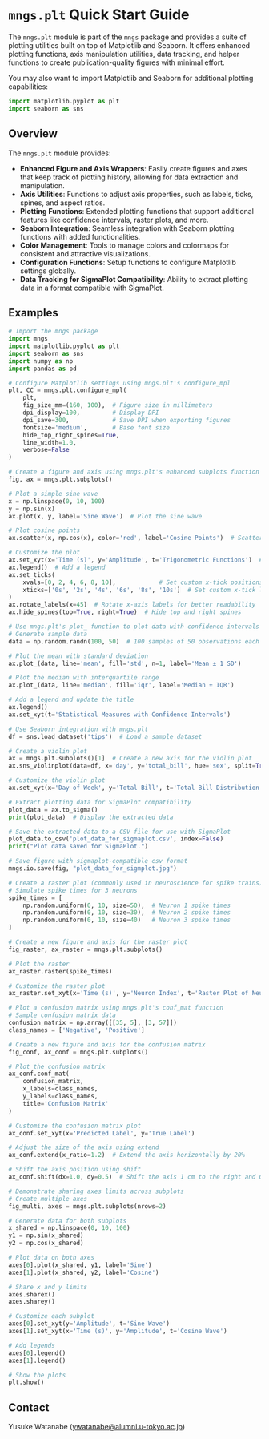 <!-- ---
!-- Timestamp: 2025-01-15 10:42:04
!-- Author: ywatanabe
!-- File: ./src/mngs/plt/README.md
!-- --- -->


# `mngs.plt` Quick Start Guide

The `mngs.plt` module is part of the `mngs` package and provides a suite of plotting utilities built on top of Matplotlib and Seaborn. It offers enhanced plotting functions, axis manipulation utilities, data tracking, and helper functions to create publication-quality figures with minimal effort.

You may also want to import Matplotlib and Seaborn for additional plotting capabilities:

```python
import matplotlib.pyplot as plt
import seaborn as sns
```

## Overview

The `mngs.plt` module provides:

- **Enhanced Figure and Axis Wrappers**: Easily create figures and axes that keep track of plotting history, allowing for data extraction and manipulation.
- **Axis Utilities**: Functions to adjust axis properties, such as labels, ticks, spines, and aspect ratios.
- **Plotting Functions**: Extended plotting functions that support additional features like confidence intervals, raster plots, and more.
- **Seaborn Integration**: Seamless integration with Seaborn plotting functions with added functionalities.
- **Color Management**: Tools to manage colors and colormaps for consistent and attractive visualizations.
- **Configuration Functions**: Setup functions to configure Matplotlib settings globally.
- **Data Tracking for SigmaPlot Compatibility**: Ability to extract plotting data in a format compatible with SigmaPlot.

## Examples
```python
# Import the mngs package
import mngs
import matplotlib.pyplot as plt
import seaborn as sns
import numpy as np
import pandas as pd

# Configure Matplotlib settings using mngs.plt's configure_mpl
plt, CC = mngs.plt.configure_mpl(
    plt,
    fig_size_mm=(160, 100),  # Figure size in millimeters
    dpi_display=100,         # Display DPI
    dpi_save=300,            # Save DPI when exporting figures
    fontsize='medium',       # Base font size
    hide_top_right_spines=True,
    line_width=1.0,
    verbose=False
)

# Create a figure and axis using mngs.plt's enhanced subplots function
fig, ax = mngs.plt.subplots()

# Plot a simple sine wave
x = np.linspace(0, 10, 100)
y = np.sin(x)
ax.plot(x, y, label='Sine Wave')  # Plot the sine wave

# Plot cosine points
ax.scatter(x, np.cos(x), color='red', label='Cosine Points')  # Scatter plot of cosine values

# Customize the plot
ax.set_xyt(x='Time (s)', y='Amplitude', t='Trigonometric Functions')  # Set labels and title
ax.legend()  # Add a legend
ax.set_ticks(
    xvals=[0, 2, 4, 6, 8, 10],            # Set custom x-tick positions
    xticks=['0s', '2s', '4s', '6s', '8s', '10s']  # Set custom x-tick labels
)
ax.rotate_labels(x=45)  # Rotate x-axis labels for better readability
ax.hide_spines(top=True, right=True)  # Hide top and right spines

# Use mngs.plt's plot_ function to plot data with confidence intervals
# Generate sample data
data = np.random.randn(100, 50)  # 100 samples of 50 observations each

# Plot the mean with standard deviation
ax.plot_(data, line='mean', fill='std', n=1, label='Mean ± 1 SD')

# Plot the median with interquartile range
ax.plot_(data, line='median', fill='iqr', label='Median ± IQR')

# Add a legend and update the title
ax.legend()
ax.set_xyt(t='Statistical Measures with Confidence Intervals')

# Use Seaborn integration with mngs.plt
df = sns.load_dataset('tips')  # Load a sample dataset

# Create a violin plot
ax = mngs.plt.subplots()[1]  # Create a new axis for the violin plot
ax.sns_violinplot(data=df, x='day', y='total_bill', hue='sex', split=True)

# Customize the violin plot
ax.set_xyt(x='Day of Week', y='Total Bill', t='Total Bill Distribution by Day and Gender')

# Extract plotting data for SigmaPlot compatibility
plot_data = ax.to_sigma()
print(plot_data)  # Display the extracted data

# Save the extracted data to a CSV file for use with SigmaPlot
plot_data.to_csv('plot_data_for_sigmaplot.csv', index=False)
print("Plot data saved for SigmaPlot.")

# Save figure with sigmaplot-compatible csv format
mngs.io.save(fig, "plot_data_for_sigmplot.jpg")

# Create a raster plot (commonly used in neuroscience for spike trains)
# Simulate spike times for 3 neurons
spike_times = [
    np.random.uniform(0, 10, size=50),  # Neuron 1 spike times
    np.random.uniform(0, 10, size=30),  # Neuron 2 spike times
    np.random.uniform(0, 10, size=40)   # Neuron 3 spike times
]

# Create a new figure and axis for the raster plot
fig_raster, ax_raster = mngs.plt.subplots()

# Plot the raster
ax_raster.raster(spike_times)

# Customize the raster plot
ax_raster.set_xyt(x='Time (s)', y='Neuron Index', t='Raster Plot of Neuron Spiking Activity')

# Plot a confusion matrix using mngs.plt's conf_mat function
# Sample confusion matrix data
confusion_matrix = np.array([[35, 5], [3, 57]])
class_names = ['Negative', 'Positive']

# Create a new figure and axis for the confusion matrix
fig_conf, ax_conf = mngs.plt.subplots()

# Plot the confusion matrix
ax_conf.conf_mat(
    confusion_matrix,
    x_labels=class_names,
    y_labels=class_names,
    title='Confusion Matrix'
)

# Customize the confusion matrix plot
ax_conf.set_xyt(x='Predicted Label', y='True Label')

# Adjust the size of the axis using extend
ax_conf.extend(x_ratio=1.2)  # Extend the axis horizontally by 20%

# Shift the axis position using shift
ax_conf.shift(dx=1.0, dy=0.5)  # Shift the axis 1 cm to the right and 0.5 cm up

# Demonstrate sharing axes limits across subplots
# Create multiple axes
fig_multi, axes = mngs.plt.subplots(nrows=2)

# Generate data for both subplots
x_shared = np.linspace(0, 10, 100)
y1 = np.sin(x_shared)
y2 = np.cos(x_shared)

# Plot data on both axes
axes[0].plot(x_shared, y1, label='Sine')
axes[1].plot(x_shared, y2, label='Cosine')

# Share x and y limits
axes.sharex()
axes.sharey()

# Customize each subplot
axes[0].set_xyt(y='Amplitude', t='Sine Wave')
axes[1].set_xyt(x='Time (s)', y='Amplitude', t='Cosine Wave')

# Add legends
axes[0].legend()
axes[1].legend()

# Show the plots
plt.show()
```

## Contact
Yusuke Watanabe (ywatanabe@alumni.u-tokyo.ac.jp)
